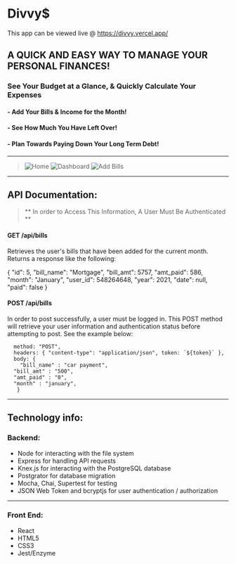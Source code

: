 # Divvy$
This app can be viewed live @ https://divvy.vercel.app/

## A QUICK AND EASY WAY TO MANAGE YOUR PERSONAL FINANCES!
### See Your Budget at a Glance, & Quickly Calculate Your Expenses
#### - Add Your Bills & Income for the Month!
#### - See How Much You Have Left Over!
#### - Plan Towards Paying Down Your Long Term Debt!

***

> ![Home](/ScreenShots/Home%20Screen.jpg)
> ![Dashboard](/ScreenShots/Divvy%20User%20Dash.jpg)
> ![Add Bills](/ScreenShots/Add%20Bills.jpg)

***

## API Documentation:
> ** In order to Access This Information, A User Must Be Authenticated ** 
#### GET /api/bills
Retrieves the user's bills that have been added for the current month. Returns a response like the following:

  {
        "id": 5,
        "bill_name": "Mortgage",
        "bill_amt": 5757,
        "amt_paid": 586,
        "month": "January",
        "user_id": 548264648,
        "year": 2021,
        "date": null,
        "paid": false
    }

#### POST /api/bills 
 In order to post successfully, a user must be logged in. This POST method will retrieve your user information and authentication status before attempting to post. 
 See the example below:


      method: "POST",
      headers: { "content-type": "application/json", token: `${token}` },
      body: { 
        "bill_name" : "car payment",
      "bill_amt" : "500",
      "amt_paid" : "0",
      "month" : "january",
       }

***

## Technology info:
### Backend: 
<ul>
<li>Node for interacting with the file system</li> 
<li>Express for handling API requests</li> 
<li>Knex.js for interacting with the PostgreSQL database</li> 
<li>Postgrator for database migration</li> 
<li>Mocha, Chai, Supertest for testing</li> 
<li>JSON Web Token and bcryptjs for user authentication / authorization</li> 
</ul>

***
### Front End:
<ul>
<li>React</li> 
<li>HTML5</li> 
<li>CSS3</li> 
<li>Jest/Enzyme</li> 
</ul>
